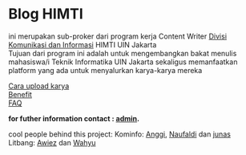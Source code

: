 # Blog HIMTI

ini merupakan sub-proker dari program kerja Content Writer [Divisi Komunikasi dan Informasi](https://himtiuinjkt.or.id/blog/program-kerja/divisi-komunikasi-dan-informasi/) HIMTI UIN Jakarta\
Tujuan dari program ini adalah untuk mengembangkan bakat menulis mahasiswa/i Teknik Informatika UIN Jakarta sekaligus memanfaatkan platform yang ada untuk menyalurkan karya-karya mereka

[Cara upload karya](https://github.com/GajAhmadaaa/HIMTIBLOG/blob/main/cara.md)\
[Benefit](https://github.com/GajAhmadaaa/HIMTIBLOG/blob/main/Benefit.md)\
[FAQ](https://github.com/GajAhmadaaa/HIMTIBLOG/blob/main/FAQ.md)

**for futher information contact : [admin](https://wa.me/6289638065793?text=mau+nanya+tentang+blog+dong).**

cool people behind this project:
Kominfo: [Anggi](https://www.linkedin.com/in/anggita-m-72b253128/), [Naufaldi](https://www.linkedin.com/in/naufaldi-hafidhigbal-b079b9137/) dan [junas](https://www.linkedin.com/)\
Litbang: [Awiez](https://www.linkedin.com/in/awiez-fathwa-zein-025b331b0/) dan [Wahyu](https://www.linkedin.com/)
